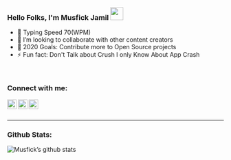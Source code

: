### Hello Folks, I'm Musfick Jamil <img src="https://raw.githubusercontent.com/MartinHeinz/MartinHeinz/master/wave.gif" width="30px">

- 💬 Typing Speed 70(WPM)
- 👯 I’m looking to collaborate with other content creators
- 🥅 2020 Goals: Contribute more to Open Source projects
- ⚡ Fun fact: Don't Talk about Crush I only Know About App Crash

<br />

### Connect with me:

<a href="https://www.linkedin.com/in/musfick-jamil-126305189">
  <img align="left" alt="Nitin Prakash | LinkedIn" width="22px" src="https://cdn.jsdelivr.net/npm/simple-icons@v3/icons/linkedin.svg" />
</a>
<a href="https://facebook.com/musfick.jamil.1">
  <img align="left" alt="Nitin Prakash | Medium" width="22px" src="https://cdn.jsdelivr.net/npm/simple-icons@v3/icons/facebook.svg" />
</a>
<a href="https://www.instagram.com/musfick.jamil">
  <img align="left" alt="Nitin Prakash | Instagram" width="22px" src="https://cdn.jsdelivr.net/npm/simple-icons@v3/icons/instagram.svg" />
</a>

<br />
<br />

---

### Github Stats:

![Musfick’s github stats](https://github-readme-stats.vercel.app/api?username=Musfick&show_icons=true&theme=dark)

<br/>
